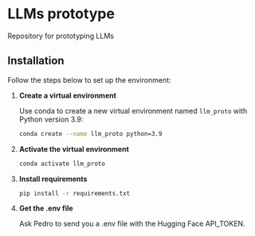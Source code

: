 # LLMs prototype
Repository for prototyping LLMs

## Installation

Follow the steps below to set up the environment:

1. **Create a virtual environment**

   Use conda to create a new virtual environment named `llm_proto` with Python version 3.9:

   ```bash
   conda create --name llm_proto python=3.9

2. **Activate the virtual environment**

   ```bash
   conda activate llm_proto

3. **Install requirements**

   ```bash
   pip install -r requirements.txt

4. **Get the .env file**

   Ask Pedro to send you a .env file with the Hugging Face API_TOKEN. 